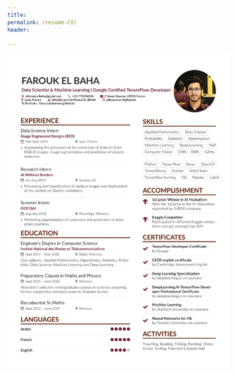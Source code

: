 ```yaml
---
title:
permalink: /resume-CV/
header:
  
---
```


<a href="/pdfs/farouk_el_baha_resume.pdf" class="image fit"><img src="/images/certificates-images/farouk_el_baha_resume_page-0001.jpg" alt=""></a>
